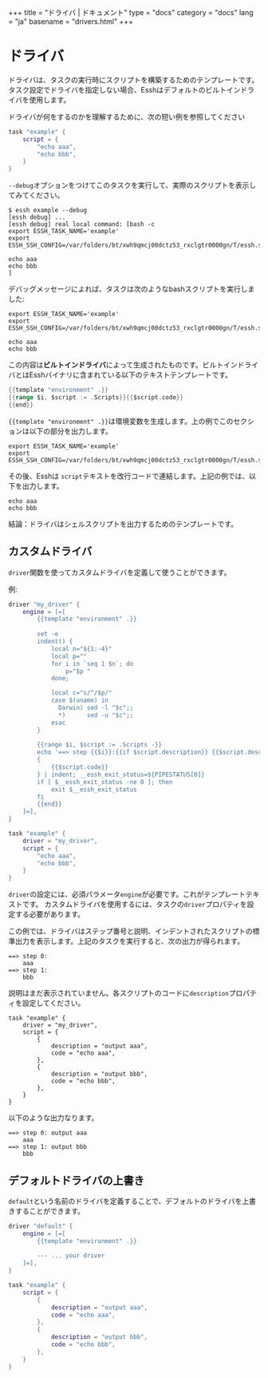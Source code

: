 +++
title = "ドライバ | ドキュメント"
type = "docs"
category = "docs"
lang = "ja"
basename = "drivers.html"
+++

# ドライバ

ドライバは、タスクの実行時にスクリプトを構築するためのテンプレートです。
タスク設定でドライバを指定しない場合、Esshはデフォルトのビルトインドライバを使用します。

ドライバが何をするのかを理解するために、次の短い例を参照してください

~~~lua
task "example" {
    script = {
        "echo aaa",
        "echo bbb",
    }
}
~~~

`--debug`オプションをつけてこのタスクを実行して、実際のスクリプトを表示してみてください。

~~~
$ essh example --debug
[essh debug] ...
[essh debug] real local command: [bash -c
export ESSH_TASK_NAME='example'
export ESSH_SSH_CONFIG=/var/folders/bt/xwh9qmcj00dctz53_rxclgtr0000gn/T/essh.ssh_config.544434412

echo aaa
echo bbb
]
~~~

デバッグメッセージによれば、タスクは次のようなbashスクリプトを実行しました:

~~~
export ESSH_TASK_NAME='example'
export ESSH_SSH_CONFIG=/var/folders/bt/xwh9qmcj00dctz53_rxclgtr0000gn/T/essh.ssh_config.544434412

echo aaa
echo bbb
~~~

この内容は**ビルトインドライバ**によって生成されたものです。ビルトインドライバとはEsshバイナリに含まれている以下のテキストテンプレートです。

~~~go
{{template "environment" .}}
{{range $i, $script := .Scripts}}{{$script.code}}
{{end}}
~~~

`{{template "environment" .}}`は環境変数を生成します。上の例でこのセクションは以下の部分を出力します。

~~~
export ESSH_TASK_NAME='example'
export ESSH_SSH_CONFIG=/var/folders/bt/xwh9qmcj00dctz53_rxclgtr0000gn/T/essh.ssh_config.544434412
~~~

その後、Esshは `script`テキストを改行コードで連結します。上記の例では、以下を出力します。

~~~
echo aaa
echo bbb
~~~

結論：ドライバはシェルスクリプトを出力するためのテンプレートです。

## カスタムドライバ

`driver`関数を使ってカスタムドライバを定義して使うことができます。

例:

~~~lua
driver "my_driver" {
    engine = [=[
        {{template "environment" .}}
        
        set -e
        indent() {
            local n="${1:-4}"
            local p=""
            for i in `seq 1 $n`; do
                p="$p "
            done;

            local c="s/^/$p/"
            case $(uname) in
              Darwin) sed -l "$c";;
              *)      sed -u "$c";;
            esac
        }
        
        {{range $i, $script := .Scripts -}}
        echo '==> step {{$i}}:{{if $script.description}} {{$script.description}}{{end}}'
        { 
            {{$script.code}} 
        } | indent; __essh_exit_status=${PIPESTATUS[0]}
        if [ $__essh_exit_status -ne 0 ]; then
            exit $__essh_exit_status
        fi
        {{end}}
    ]=],
}

task "example" {
    driver = "my_driver",
    script = {
        "echo aaa",
        "echo bbb",
    }
}
~~~

`driver`の設定には、必須パラメータ`engine`が必要です。これがテンプレートテキストです。
カスタムドライバを使用するには、タスクの`driver`プロパティを設定する必要があります。

この例では、ドライバはステップ番号と説明、インデントされたスクリプトの標準出力を表示します。上記のタスクを実行すると、次の出力が得られます。

~~~
==> step 0:
    aaa
==> step 1:
    bbb
~~~

説明はまだ表示されていません。各スクリプトのコードに`description`プロパティを設定してください。

~~~
task "example" {
    driver = "my_driver",
    script = {
        {
            description = "output aaa",
            code = "echo aaa",
        },
        {
            description = "output bbb",
            code = "echo bbb",
        },
    }
}
~~~

以下のような出力なります。

~~~
==> step 0: output aaa
    aaa
==> step 1: output bbb
    bbb
~~~

## デフォルトドライバの上書き

`default`という名前のドライバを定義することで、デフォルトのドライバを上書きすることができます。

~~~lua
driver "default" {
    engine = [=[
        {{template "environment" .}}
        
        --- ... your driver
    ]=],
}

task "example" {
    script = {
        {
            description = "output aaa",
            code = "echo aaa",
        },
        {
            description = "output bbb",
            code = "echo bbb",
        },
    }
}
~~~
